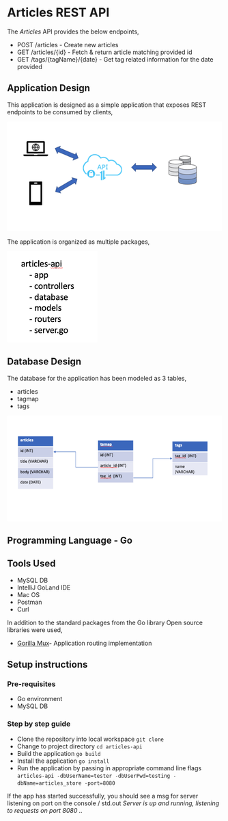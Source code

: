 
# Articles REST API

The *Articles* API provides the below endpoints,
* POST /articles - Create new articles
* GET /articles/{id} - Fetch & return article matching provided id
* GET /tags/{tagName}/{date} - Get tag related information for the date provided

## Application Design

This application is designed as a simple application that exposes REST endpoints to be consumed
by clients,

![Application Design](img/appDesign.png)

The application is organized as multiple packages,

![Application Structure](img/appStruct.png)

## Database Design

The database for the application has been modeled as 3 tables,

*   articles
*   tagmap
*   tags

![Database Design](img/dbDesign.png)


## Programming Language - **Go**

## Tools Used
* MySQL DB
* IntelliJ GoLand IDE
* Mac OS
* Postman
* Curl

In addition to the standard packages from the Go library Open source libraries were used,
* [Gorilla Mux](https://github.com/gorilla/mux)- Application routing implementation

## Setup instructions

### Pre-requisites
* Go environment
* MySQL DB

### Step by step guide
* Clone the repository into local workspace 
`git clone `
* Change to project directory
`cd articles-api`
* Build the application 
`go build`
* Install the application
`go install`
* Run the application by passing in appropriate command line flags
`articles-api -dbUserName=tester -dbUserPwd=testing -dbName=articles_store -port=8080`

If the app has started successfully, you should see a msg for server listening on port on the console / std.out
*Server is up and running, listening to requests on port 8080 ..*


